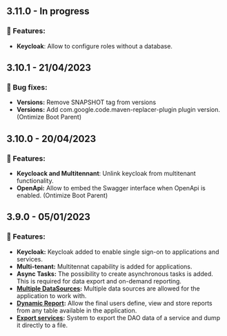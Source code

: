 ## 3.11.0 - In progress
### 🚀 Features:
* **Keycloak**: Allow to configure roles without a database.
<!-- ### 🔧 Bug fixes: -->
## 3.10.1 - 21/04/2023
### 🔧 Bug fixes:
* **Versions:** Remove SNAPSHOT tag from versions
* **Versions:** Add com.google.code.maven-replacer-plugin plugin version. (Ontimize Boot Parent)
## 3.10.0 - 20/04/2023
### 🚀 Features:
* **Keycloack and Multitennant**: Unlink keycloak from multitenant functionality.
* **OpenApi:** Allow to embed the Swagger interface when OpenApi is enabled. (Ontimize Boot Parent)
<!-- ### 🔧 Bug fixes: -->
## 3.9.0 - **05/01/2023**
### 🚀 Features:
* **Keycloak:** Keycloak added to enable single sign-on to applications and services.
* **Multi-tenant:** Multitennat capability is added for applications.
* **Async Tasks:** The possibility to create asynchronous tasks is added. This is required for data export and on-demand reporting.
* **[Multiple DataSources](https://ontimize.github.io/ontimize-boot/basics/multipledatasources):** Multiple data sources are allowed for the application to work with.
* **[Dynamic Report](https://ontimize.github.io/ontimize-boot/basics/reports/report-on-demand):** Allow the final users  define, view and store reports from any table available in the application.
* **[Export services](https://ontimize.github.io/ontimize-boot/basics/export/exportdata):** System to export the DAO data of a service and dump it directly to a file.
<!-- ### 🔧 Bug fixes: -->
